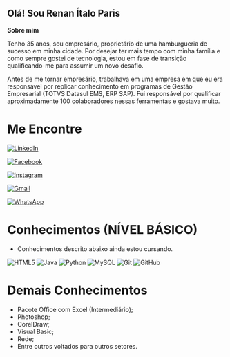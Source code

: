 ## Olá! Sou Renan Ítalo Paris

**Sobre mim**

Tenho 35 anos, sou empresário, proprietário de uma hamburgueria de sucesso em minha cidade. Por desejar ter mais tempo com minha família e como sempre gostei de tecnologia, estou em fase de transição qualificando-me para assumir um novo desafio.

Antes de me tornar empresário, trabalhava em uma empresa em que eu era responsável por replicar conhecimento em programas de Gestão Empresarial (TOTVS Datasul EMS, ERP SAP). Fui responsável por qualificar aproximadamente 100 colaboradores nessas ferramentas e gostava muito.



# Me Encontre

[![LinkedIn](https://img.shields.io/badge/LinkedIn-0077B5?style=for-the-badge&logo=linkedin&logoColor=white)](https://www.linkedin.com/in/renan-paris-04305632a/)

[![Facebook](https://img.shields.io/badge/Facebook-1877F2?style=for-the-badge&logo=facebook&logoColor=darkgrey)](https://www.facebook.com/RenanRamone/)

[![Instagram](https://img.shields.io/badge/-Instagram-%23E4405F?style=for-the-badge&logo=instagram&logoColor=black)](https://www.instagram.com/renan__paris/)

[![Gmail](https://img.shields.io/badge/Gmail-333333?style=for-the-badge&logo=gmail&logoColor=darkblue)](mailto:renanparis.01@gmail.com)

[![WhatsApp](https://img.shields.io/badge/WhatsApp-25D366?style=for-the-badge&logo=whatsapp&logoColor=white)](https://wa.me/qr/KVLF2PW72YM6N1)

# Conhecimentos (NÍVEL BÁSICO)

* Conhecimentos descrito abaixo ainda estou cursando.

![HTML5](https://img.shields.io/badge/HTML5-E34F26?style=for-the-badge&logo=html5&logoColor=white)
![Java](https://img.shields.io/badge/java-%23ED8B00.svg?style=for-the-badge&logo=openjdk&logoColor=black)
![Python](https://img.shields.io/badge/python-3670A0?style=for-the-badge&logo=python&logoColor=ffdd54)
![MySQL](https://img.shields.io/badge/MySQL-00000F?style=for-the-badge&logo=mysql&logoColor=white)
![Git](https://img.shields.io/badge/GIT-E44C30?style=for-the-badge&logo=git&logoColor=white)
![GitHub](https://img.shields.io/badge/GitHub-100000?style=for-the-badge&logo=github&logoColor=white)

# Demais Conhecimentos

* Pacote Office com Excel (Intermediário);
* Photoshop;
* CorelDraw;
* Visual Basic;
* Rede;
* Entre outros voltados para outros setores.
